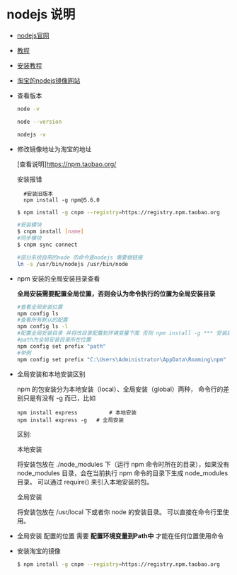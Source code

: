 # nodejs 说明

- [nodejs官网](http://nodejs.cn/)

- [教程](http://www.runoob.com/nodejs/nodejs-tutorial.html)

- [安装教程](http://www.runoob.com/nodejs/nodejs-install-setup.html)


- [淘宝的nodejs镜像网站](https://npm.taobao.org/)

- 查看版本

    ```sh
    node -v 

    node --version

    nodejs -v
    ```

- 修改镜像地址为淘宝的地址

    [查看说明]https://npm.taobao.org/

    安装报错

        #安装旧版本
        npm install -g npm@5.6.0

    ```sh
    $ npm install -g cnpm --registry=https://registry.npm.taobao.org

    #安装模块
    $ cnpm install [name]
    #同步模块
    $ cnpm sync connect

    #部分系统自带的node 的命令是nodejs 需要做链接
    ln -s /usr/bin/nodejs /usr/bin/node
    ```

- npm 安装的全局安装目录查看


    **全局安装需要配置全局位置，否则会认为命令执行的位置为全局安装目录**
    
    ```sh
    #查看全局安装位置
    npm config ls
    #查看所有默认的配置
    npm config ls -l
    #配置全局安装目录 并将改目录配置到环境变量下面 否则 npm install -g *** 安装后不能全局使用
    #path为全局安装目录所在位置
    npm config set prefix "path"
    #举例
    npm config set prefix "C:\Users\Administrator\AppData\Roaming\npm"
    ```
- 全局安装和本地安装区别

    npm 的包安装分为本地安装（local）、全局安装（global）两种，
    命令行的差别只是有没有 -g 而已，比如
    ```shell
    npm install express          # 本地安装
    npm install express -g   # 全局安装
    ```
    区别:

    本地安装
    
    将安装包放在 ./node_modules 下（运行 npm 命令时所在的目录），如果没有 node_modules 目录，会在当前执行 npm 命令的目录下生成 node_modules 目录。
    可以通过 require() 来引入本地安装的包。
    
    全局安装
    
    将安装包放在 /usr/local 下或者你 node 的安装目录。
    可以直接在命令行里使用。

- 全局安装 配置的位置 需要 **配置环境变量到Path中** 才能在任何位置使用命令


- 安装淘宝的镜像

    ```sh
    $ npm install -g cnpm --registry=https://registry.npm.taobao.org
    ```
